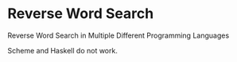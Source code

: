 # Reverse Word Search
Reverse Word Search in Multiple Different Programming Languages

Scheme and Haskell do not work.
